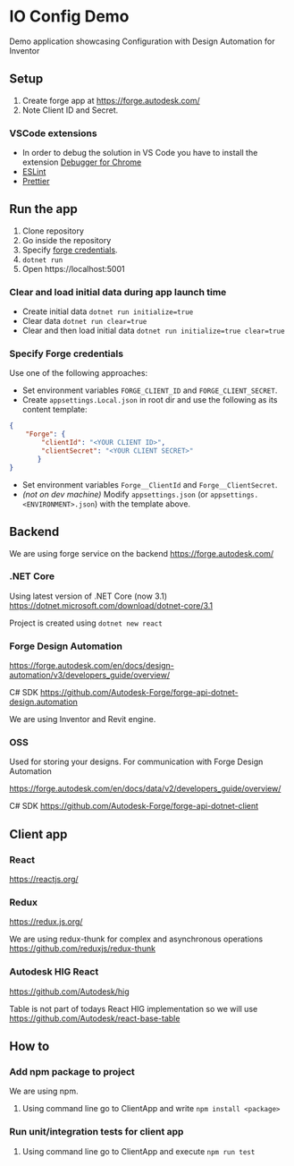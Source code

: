 # IO Config Demo
Demo application showcasing Configuration with Design Automation for Inventor

## Setup
1. Create forge app at https://forge.autodesk.com/
1. Note Client ID and Secret.

### VSCode extensions
* In order to debug the solution in VS Code you have to install the extension [Debugger for Chrome](https://marketplace.visualstudio.com/items?itemName=msjsdiag.debugger-for-chrome)
* [ESLint](https://marketplace.visualstudio.com/items?itemName=dbaeumer.vscode-eslint)
* [Prettier](https://marketplace.visualstudio.com/items?itemName=esbenp.prettier-vscode)

## Run the app

1. Clone repository
1. Go inside the repository
1. Specify [forge credentials](#specify-forge-credentials).
1. `dotnet run`
1. Open https://localhost:5001

### Clear and load initial data during app launch time

 - Create initial data `dotnet run initialize=true`
 - Clear data `dotnet run clear=true`
 - Clear and then load initial data `dotnet run initialize=true clear=true`

### Specify Forge credentials
Use one of the following approaches:
* Set environment variables `FORGE_CLIENT_ID` and `FORGE_CLIENT_SECRET`.
* Create `appsettings.Local.json` in root dir and use the following as its content template:
```json
{
    "Forge": {
        "clientId": "<YOUR CLIENT ID>",
        "clientSecret": "<YOUR CLIENT SECRET>"
       }
}
```
* Set environment variables `Forge__ClientId` and `Forge__ClientSecret`.
* _(not on dev machine)_ Modify `appsettings.json` (or `appsettings.<ENVIRONMENT>.json`) with the template above.

## Backend
We are using forge service on the backend https://forge.autodesk.com/

### .NET Core
Using latest version of .NET Core (now 3.1) https://dotnet.microsoft.com/download/dotnet-core/3.1

Project is created using `dotnet new react`

### Forge Design Automation
https://forge.autodesk.com/en/docs/design-automation/v3/developers_guide/overview/

C# SDK https://github.com/Autodesk-Forge/forge-api-dotnet-design.automation

We are using Inventor and Revit engine. 

### OSS
Used for storing your designs. For communication with Forge Design Automation

https://forge.autodesk.com/en/docs/data/v2/developers_guide/overview/

C# SDK https://github.com/Autodesk-Forge/forge-api-dotnet-client

## Client app

### React
https://reactjs.org/

### Redux
https://redux.js.org/

We are using redux-thunk for complex and asynchronous operations https://github.com/reduxjs/redux-thunk

### Autodesk HIG React

https://github.com/Autodesk/hig

Table is not part of todays React HIG implementation so we will use https://github.com/Autodesk/react-base-table

## How to

### Add npm package to project

We are using npm.

1. Using command line go to ClientApp and write `npm install <package>`

### Run unit/integration tests for client app

1. Using command line go to ClientApp and execute `npm run test`
